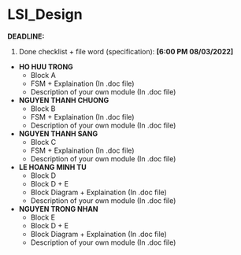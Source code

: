 # LSI_Design  
**DEADLINE:**  
1. Done checklist + file word (specification): **[6:00 PM 08/03/2022]**
- **HO HUU TRONG**
  - Block A  
  - FSM + Explaination (In .doc file)  
  - Description of your own module (In .doc file)  
- **NGUYEN THANH CHUONG**
  - Block B
  - FSM + Explaination (In .doc file)  
  - Description of your own module (In .doc file)  
- **NGUYEN THANH SANG**
  - Block C
  - FSM + Explaination (In .doc file)  
   - Description of your own module (In .doc file) 
- **LE HOANG MINH TU**
  - Block D
  - Block D + E
  - Block Diagram + Explaination (In .doc file)  
  - Description of your own module (In .doc file) 
- **NGUYEN TRONG NHAN**
  - Block E
  - Block D + E
  - Block Diagram + Explaination (In .doc file)  
  - Description of your own module (In .doc file) 
